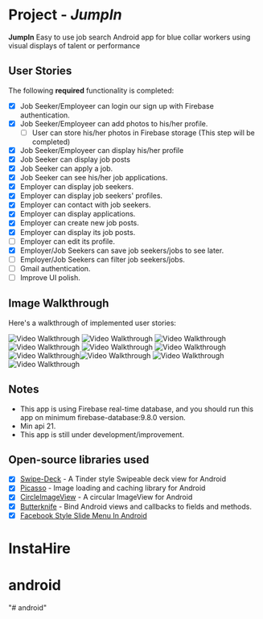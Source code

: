 # Project - *JumpIn*

**JumpIn** Easy to use job search Android app for blue collar workers using visual displays of talent or performance

## User Stories

The following **required** functionality is completed:

* [X] Job Seeker/Employeer can login our sign up with Firebase authentication.
* [X] Job Seeker/Employeer can add photos to his/her profile.
     * [ ] User can store his/her photos in Firebase storage (This step will be completed)
* [X] Job Seeker/Employeer can display his/her profile
* [X] Job Seeker can display job posts
* [X] Job Seeker can apply a job.
* [X] Job Seeker can see his/her job applications.
* [X] Employer can display job seekers.
* [X] Employer can display job seekers' profiles.
* [X] Employer can contact with job seekers.
* [X] Employer can display applications.
* [X] Employer can create new job posts.
* [X] Employer can display its job posts.
* [ ] Employer can edit its profile.
* [X] Employer/Job Seekers can save job seekers/jobs to see later.
* [ ] Employer/Job Seekers can filter job seekers/jobs.
* [ ] Gmail authentication.
* [ ] Improve UI polish.

## Image Walkthrough

Here's a walkthrough of implemented user stories:

<img src='https://cloud.githubusercontent.com/assets/17666583/23828300/01d35360-0683-11e7-9aa5-f35cfa370c5a.png' title='Walkthrough' width='' alt='Video Walkthrough' />
<img src='https://cloud.githubusercontent.com/assets/17666583/23828301/038093d0-0683-11e7-8555-b91eb23fb7ab.png' title='Walkthrough' width='' alt='Video Walkthrough' />
<img src='https://cloud.githubusercontent.com/assets/17666583/23828302/052d999e-0683-11e7-8291-e7e964179aa0.png' title='Walkthrough' width='' alt='Video Walkthrough' />
<img src='https://cloud.githubusercontent.com/assets/17666583/23828303/06b68316-0683-11e7-913c-31e5d33458fb.png' title='Walkthrough' width='' alt='Video Walkthrough' />
<img src='https://cloud.githubusercontent.com/assets/17666583/23828304/0899fa32-0683-11e7-91f3-1ccc386b7ddc.png' title='Walkthrough' width='' alt='Video Walkthrough' />
<img src='https://cloud.githubusercontent.com/assets/17666583/23828305/0b56c3ae-0683-11e7-97ce-cd63ca7aed90.png' title='Walkthrough' width='' alt='Video Walkthrough' /><img src='https://cloud.githubusercontent.com/assets/17666583/23828306/0e6ef91c-0683-11e7-8388-ffdf931cc31b.png' title='Walkthrough' width='' alt='Video Walkthrough' /><img src='https://cloud.githubusercontent.com/assets/17666583/23828307/10652f34-0683-11e7-8db4-4f041d204c1c.png' title='Walkthrough' width='' alt='Video Walkthrough' />
<img src='https://cloud.githubusercontent.com/assets/17666583/23828309/134bb2e0-0683-11e7-950e-5277c8fdcbbd.png' title='Walkthrough' width='' alt='Video Walkthrough' />
<img src='https://cloud.githubusercontent.com/assets/17666583/23828310/16d2e852-0683-11e7-978e-1d91df2b5c66.png' title='Walkthrough' width='' alt='Video Walkthrough' />



## Notes
- This app is using Firebase real-time database, and you should run this app on minimum firebase-database:9.8.0 version. 
- Min api 21.
- This app is still under development/improvement.

## Open-source libraries used
* [X] [Swipe-Deck](https://github.com/aaronbond/Swipe-Deck) - A Tinder style Swipeable deck view for Android
* [X] [Picasso](http://square.github.io/picasso/) - Image loading and caching library for Android
* [X] [CircleImageView](https://github.com/hdodenhof/CircleImageView) - A circular ImageView for Android
* [X] [Butterknife](https://github.com/JakeWharton/butterknife) - Bind Android views and callbacks to fields and methods.
* [X] [Facebook Style Slide Menu In Android](http://www.oodlestechnologies.com/blogs/Facebook-Style-Slide-Menu-In-Android) 
# InstaHire
# android
"# android" 
